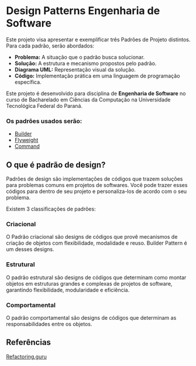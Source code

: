 # Design Patterns Engenharia de Software
Este projeto visa apresentar e exemplificar três Padrões de Projeto distintos. Para cada padrão, serão abordados:

- **Problema:** A situação que o padrão busca solucionar.
- **Solução:** A estrutura e mecanismo propostos pelo padrão.
- **Diagrama UML:** Representação visual da solução.
- **Código:** Implementação prática em uma linguagem de programação específica.

Este projeto é desenvolvido para disciplina de **Engenharia de Software** no curso de Bacharelado em Ciências da Computação na Universidade Tecnológica Federal do Paraná.

### Os padrões usados serão:
- [Builder](builder/README.md)
- [Flyweight](flyweight/README.md)
- [Command](command/README.md)

## O que é padrão de design?
Padrões de design são implementações de códigos que trazem soluções para problemas comuns em projetos de softwares. Você pode trazer esses códigos para dentro de seu projeto e personaliza-los de acordo com o seu problema.

Existem 3 classificações de padrões:
### Criacional
O Padrão criacional são designs de códigos que provê mecanismos de criação de objetos com flexibilidade, modalidade e reuso. Builder Pattern é um desses designs.

### Estrutural
O padrão estrutural são designs de códigos que determinam como montar objetos em estruturas grandes e complexas de projetos de software, garantindo flexibilidade, modularidade e eficiência.

### Comportamental
O padrão comportamental são designs de códigos que determinam as responsabilidades entre os objetos.

## Referências
[Refactoring.guru](https://refactoring.guru/design-patterns)